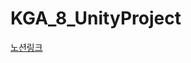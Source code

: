 # KGA_8_UnityProject 
[노션링크](https://poised-silene-932.notion.site/3031760752434d18bcfaaae56507d36f?v=f934302a99bc4367862089b7d8336945)
